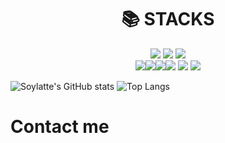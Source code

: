 
<div align=center><h1>📚 STACKS</h1></div>
<div align=center>
  <img src="https://img.shields.io/badge/html5-E34F26?style=for-the-badge&logo=html5&logoColor=white"> 
  <img src="https://img.shields.io/badge/javascript-F7DF1E?style=for-the-badge&logo=javascript&logoColor=black"> 
  <img src="https://img.shields.io/badge/jquery-0769AD?style=for-the-badge&logo=jquery&logoColor=white">
  <br>
<img src="https://img.shields.io/badge/React-61DAFB?style=for-the-badge&logo=React&logoColor=black"><img src="https://img.shields.io/badge/Css-1572B6?style=for-the-badge&logo=Css&logoColor=white"><img src="https://img.shields.io/badge/Redux-764ABC?style=for-the-badge&logo=Redux&logoColor=purple"><img src="https://img.shields.io/badge/Next.js-000000?style=for-the-badge&logo=Next.js&logoColor=white">
<img src="https://img.shields.io/badge/bootstrap-7952B3?style=for-the-badge&logo=bootstrap&logoColor=white">
 <img src="https://img.shields.io/badge/github-181717?style=for-the-badge&logo=github&logoColor=white">
</div>

![Soylatte's GitHub stats](https://github-readme-stats.vercel.app/api?username=Soylatte&show_icons=true&theme=dracula)
![Top Langs](https://github-readme-stats.vercel.app/api/top-langs/?username=Soylatte&layout=compact&theme=dracula)


<div>
  <h1>Contact me</h1>
  <a href="https://mail.google.com/mail/?view=cm&amp;fs=1&amp;to=kksoyeon61@gmail.com" target="_blank"> </a>
</div>
